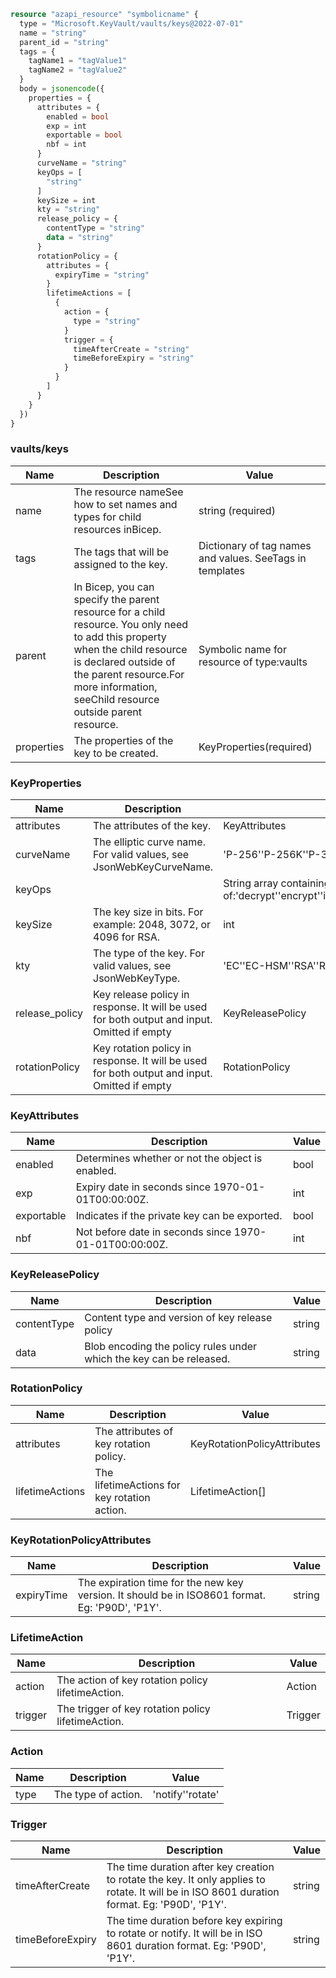 ```terraform
resource "azapi_resource" "symbolicname" {
  type = "Microsoft.KeyVault/vaults/keys@2022-07-01"
  name = "string"
  parent_id = "string"
  tags = {
    tagName1 = "tagValue1"
    tagName2 = "tagValue2"
  }
  body = jsonencode({
    properties = {
      attributes = {
        enabled = bool
        exp = int
        exportable = bool
        nbf = int
      }
      curveName = "string"
      keyOps = [
        "string"
      ]
      keySize = int
      kty = "string"
      release_policy = {
        contentType = "string"
        data = "string"
      }
      rotationPolicy = {
        attributes = {
          expiryTime = "string"
        }
        lifetimeActions = [
          {
            action = {
              type = "string"
            }
            trigger = {
              timeAfterCreate = "string"
              timeBeforeExpiry = "string"
            }
          }
        ]
      }
    }
  })
}

```

### vaults/keys

| Name | Description | Value |
|-|-|-|
| name | The resource nameSee how to set names and types for child resources inBicep. | string (required) |
| tags | The tags that will be assigned to the key. | Dictionary of tag names and values. SeeTags in templates |
| parent | In Bicep, you can specify the parent resource for a child resource. You only need to add this property when the child resource is declared outside of the parent resource.For more information, seeChild resource outside parent resource. | Symbolic name for resource of type:vaults |
| properties | The properties of the key to be created. | KeyProperties(required) |


### KeyProperties

| Name | Description | Value |
|-|-|-|
| attributes | The attributes of the key. | KeyAttributes |
| curveName | The elliptic curve name. For valid values, see JsonWebKeyCurveName. | 'P-256''P-256K''P-384''P-521' |
| keyOps |  | String array containing any of:'decrypt''encrypt''import''release''sign''unwrapKey''verify''wrapKey' |
| keySize | The key size in bits. For example: 2048, 3072, or 4096 for RSA. | int |
| kty | The type of the key. For valid values, see JsonWebKeyType. | 'EC''EC-HSM''RSA''RSA-HSM' |
| release_policy | Key release policy in response. It will be used for both output and input. Omitted if empty | KeyReleasePolicy |
| rotationPolicy | Key rotation policy in response. It will be used for both output and input. Omitted if empty | RotationPolicy |


### KeyAttributes

| Name | Description | Value |
|-|-|-|
| enabled | Determines whether or not the object is enabled. | bool |
| exp | Expiry date in seconds since 1970-01-01T00:00:00Z. | int |
| exportable | Indicates if the private key can be exported. | bool |
| nbf | Not before date in seconds since 1970-01-01T00:00:00Z. | int |


### KeyReleasePolicy

| Name | Description | Value |
|-|-|-|
| contentType | Content type and version of key release policy | string |
| data | Blob encoding the policy rules under which the key can be released. | string |


### RotationPolicy

| Name | Description | Value |
|-|-|-|
| attributes | The attributes of key rotation policy. | KeyRotationPolicyAttributes |
| lifetimeActions | The lifetimeActions for key rotation action. | LifetimeAction[] |


### KeyRotationPolicyAttributes

| Name | Description | Value |
|-|-|-|
| expiryTime | The expiration time for the new key version. It should be in ISO8601 format. Eg: 'P90D', 'P1Y'. | string |


### LifetimeAction

| Name | Description | Value |
|-|-|-|
| action | The action of key rotation policy lifetimeAction. | Action |
| trigger | The trigger of key rotation policy lifetimeAction. | Trigger |


### Action

| Name | Description | Value |
|-|-|-|
| type | The type of action. | 'notify''rotate' |


### Trigger

| Name | Description | Value |
|-|-|-|
| timeAfterCreate | The time duration after key creation to rotate the key. It only applies to rotate. It will be in ISO 8601 duration format. Eg: 'P90D', 'P1Y'. | string |
| timeBeforeExpiry | The time duration before key expiring to rotate or notify. It will be in ISO 8601 duration format. Eg: 'P90D', 'P1Y'. | string |


